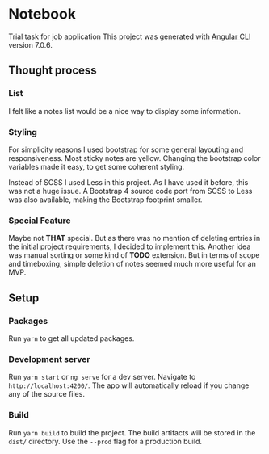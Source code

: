 # Notebook

Trial task for job application
This project was generated with [Angular CLI](https://github.com/angular/angular-cli) version 7.0.6.

## Thought process

### List

I felt like a notes list would be a nice way to display some information.

### Styling

For simplicity reasons I used bootstrap for some general layouting and responsiveness. Most sticky notes are yellow. Changing the bootstrap color variables made it easy, to get some coherent styling.

Instead of SCSS I used Less in this project. As I have used it before, this was not a huge issue. A Bootstrap 4 source code port from SCSS to Less was also available, making the Bootstrap footprint smaller.

### Special Feature

Maybe not **THAT** special. But as there was no mention of deleting entries in the initial project requirements, I decided to implement this. Another idea was manual sorting or some kind of **TODO** extension. But in terms of scope and timeboxing, simple deletion of notes seemed much more useful for an MVP.

## Setup

### Packages

Run `yarn` to get all updated packages.

### Development server

Run `yarn start` or `ng serve` for a dev server. Navigate to `http://localhost:4200/`. The app will automatically reload if you change any of the source files.

### Build

Run `yarn build` to build the project. The build artifacts will be stored in the `dist/` directory. Use the `--prod` flag for a production build.
